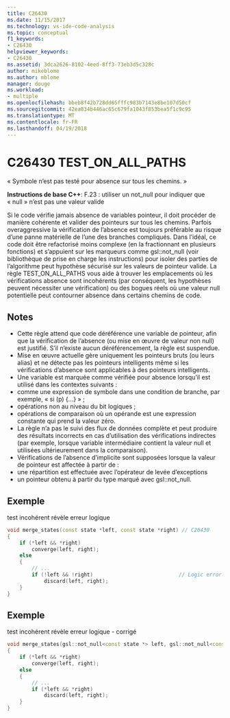 ```yaml
---
title: C26430
ms.date: 11/15/2017
ms.technology: vs-ide-code-analysis
ms.topic: conceptual
f1_keywords:
- C26430
helpviewer_keywords:
- C26430
ms.assetid: 3dca2626-8102-4eed-8ff3-73eb3d5c328c
author: mikeblome
ms.author: mblome
manager: douge
ms.workload:
- multiple
ms.openlocfilehash: bbeb8f42b728dd65fffc983b7143e8be107d50cf
ms.sourcegitcommit: 42ea834b446ac65c679fa1043f853bea5f1c9c95
ms.translationtype: MT
ms.contentlocale: fr-FR
ms.lasthandoff: 04/19/2018
---
```

# <a name="c26430-testonallpaths"></a>C26430 TEST_ON_ALL_PATHS
« Symbole n’est pas testé pour absence sur tous les chemins. »

**Instructions de base C++**: F.23 : utiliser un not_null<T> pour indiquer que « null » n’est pas une valeur valide

Si le code vérifie jamais absence de variables pointeur, il doit procéder de manière cohérente et valider des pointeurs sur tous les chemins. Parfois overaggressive la vérification de l’absence est toujours préférable au risque d’une panne matérielle de l’une des branches compliqués. Dans l’idéal, ce code doit être refactorisé moins complexe (en la fractionnant en plusieurs fonctions) et s’appuient sur les marqueurs comme gsl::not_null (voir bibliothèque de prise en charge les instructions) pour isoler des parties de l’algorithme peut hypothèse sécurisé sur les valeurs de pointeur valide. La règle TEST_ON_ALL_PATHS vous aide à trouver les emplacements où les vérifications absence sont incohérents (par conséquent, les hypothèses peuvent nécessiter une vérification) ou des bogues réels où une valeur null potentielle peut contourner absence dans certains chemins de code.

## <a name="remarks"></a>Notes
 -  Cette règle attend que code déréférence une variable de pointeur, afin que la vérification de l’absence (ou mise en œuvre de valeur non null) est justifié. S’il n’existe aucun déréférencement, la règle est suspendue.
-  Mise en œuvre actuelle gère uniquement les pointeurs bruts (ou leurs alias) et ne détecte pas les pointeurs intelligents même si les vérifications d’absence sont applicables à des pointeurs intelligents.
-  Une variable est marquée comme vérifiée pour absence lorsqu’il est utilisé dans les contextes suivants :
-  comme une expression de symbole dans une condition de branche, par exemple, « si (p) {...} » ;
-  opérations non au niveau du bit logiques ;
-  opérations de comparaison où un opérande est une expression constante qui prend la valeur zéro.
-  La règle n’a pas le suivi des flux de données complète et peut produire des résultats incorrects en cas d’utilisation des vérifications indirectes (par exemple, lorsque variable intermédiaire contient la valeur null et utilisées ultérieurement dans la comparaison).
-  Vérifications de l’absence d’implicite sont supposées lorsque la valeur de pointeur est affectée à partir de :
-  une répartition est effectuée avec l’opérateur de levée d’exceptions
-  un pointeur obtenu à partir du type marqué avec gsl::not_null.
## <a name="example"></a>Exemple
test incohérent révèle erreur logique

```cpp
void merge_states(const state *left, const state *right) // C26430
{
    if (*left && *right)
        converge(left, right);
    else
    {
        // ...
        if (!left && !right)                            // Logic error!
            discard(left, right);
    }
}
```

## <a name="example"></a>Exemple
test incohérent révèle erreur logique - corrigé

```cpp
void merge_states(gsl::not_null<const state *> left, gsl::not_null<const state *> right)
{
    if (*left && *right)
        converge(left, right);
    else
    {
        // ...
        if (*left && *right)
            discard(left, right);
    }
}
```
